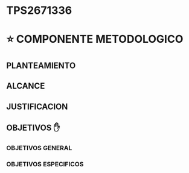 # TPS2671336

# :star: COMPONENTE METODOLOGICO

## PLANTEAMIENTO
## ALCANCE
## JUSTIFICACION
## OBJETIVOS :hand:
### OBJETIVOS GENERAL
### OBJETIVOS ESPECIFICOS
